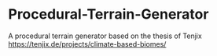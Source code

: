 # Procedural-Terrain-Generator
A procedural terrain generator based on the thesis of Tenjix https://tenjix.de/projects/climate-based-biomes/
